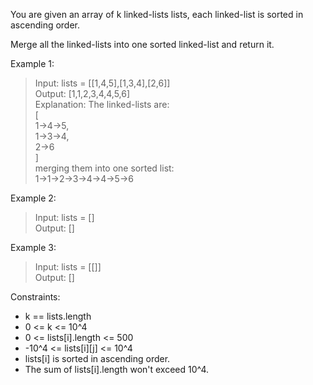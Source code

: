 You are given an array of k linked-lists lists, each linked-list is sorted in ascending order.

Merge all the linked-lists into one sorted linked-list and return it.

Example 1:
>Input: lists = [[1,4,5],[1,3,4],[2,6]]  
Output: [1,1,2,3,4,4,5,6]  
Explanation: The linked-lists are:  
[  
  1->4->5,  
  1->3->4,  
  2->6  
]  
merging them into one sorted list:  
1->1->2->3->4->4->5->6

Example 2:
>Input: lists = []  
Output: []

Example 3:
>Input: lists = [[]]  
Output: []
 
Constraints:
- k == lists.length
- 0 <= k <= 10^4
- 0 <= lists[i].length <= 500
- -10^4 <= lists[i][j] <= 10^4
- lists[i] is sorted in ascending order.
- The sum of lists[i].length won't exceed 10^4.
